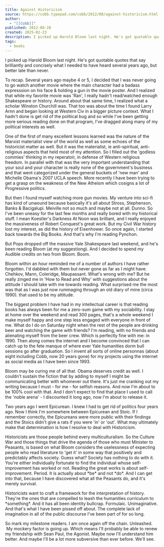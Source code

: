 ```yaml
---
title: Against Historicism
source: https://cobb.typepad.com/cobb/2012/08/against-historicism.html
author:
  - "[[Cobb]]"
published: 2012-08-28
created: 2025-02-23
description: I picked up Harold Bloom last night. He's got quotable quotes that say brilliantly and concisely what I needed to have heard several years ago, but better late than never. To recap. Several years ago maybe 4 or 5, I...
tags:
  - books
---
```

I picked up Harold Bloom last night. He's got quotable quotes that say brilliantly and concisely what I needed to have heard several years ago, but better late than never. 

To recap. Several years ago maybe 4 or 5, I decided that I was never going to go watch another movie where the main character had a badass expresssion on his face & holding a gun in the movie poster. And I realized that while my favorite movie was 'Ran', I really hadn't read/watched enough Shakespeare or history. Around about that same time, I realized what a scholar Winston Churchill was. That too was about the time I found Larry Arnn and began looking at Western Civ in a bigger picture context. What I hadn't done is get rid of the political bug and so while I've been getting more serious reading done on that program, I've dragged along many of my political interests as well.

One of the first of many excellent lessons learned was the nature of the Marxist materialist view of the world as well as some echoes of the historicist matter as well. But it was the materialist, ie anti-spiritual, anti-religious aspects that held most of my attention. So I filled out the 'godless commies' thinking in my reperatoir, in defense of Western religious freedom. In parallel with that was the very important understanding that your soul and your character is really none of the government's business and that went categorized under the general buckets of 'new man' and Michelle Obama's 2007 UCLA speech. More recently I have been trying to get a grasp on the weakness of the New Atheism which cosigns a lot of Progressive politics.

But then I found myself watching more gun movies. My venture into sci-fi has kind of unwound because basically it's all about Stross, Stephenson, Banks & Bacigalupi. Meiville not so much and maybe not at all. Dunno. So I've been uneasy for the last few months and really bored with my historical stuff. I mean Koestler's Darkness At Noon was brilliant, and I really enjoyed the massiveness of Robert Conquest's great work. But my Civil War history lost my interest, as did the history of Eisenhower. So once again, I started back towards the Big Books. And that's why I'm reading Pynchon. 

But Pops dropped off the massive Yale Shakespeare last weekend, and he's been reading Bloom (at my suggestiong). And I decided to spend my Audible credits on two from Bloom. Boom.

Bloom within an hour reminded me of a number of authors I have rather forgotten. I'd dabbled with them but never gone as far as I might have. Chehkov, Mann, Coleridge, Maupassant. What's wrong with me? But he really zinged me in 'How to Read and Why' with suggestions about the attitude I should take with me towards reading. What surprised me the most was that as I was just now rummaging through an old diary of mine (circa 1990). that used to be my attitude. 

The biggest problem I have had in my intellectual career is that reading books has always been for me a zero-sum game with my sociability. I stay at home over the weekend and read 300 pages, that's a whole weekend I make myself happy and one step less engaged with everyone in front of me. What do I do on Saturday night when the rest of the people are drinking beer and watching the game with friends? I'm reading, with no friends and alienating myself from the beer crew. Which is perfectly fine with me: in 1990. Then along comes the internet and I become convinced that I can catch up to the fete manque of where ever Yale humanities dorm bull sessions go after graduation. So I invent all sorts of online personnas (about eight including Cobb, now 20 years gone) for my projects using the internet as social media as I have been since 1993. 

Bloom may be curing me of all that. Obama deserves credit as well. I couldn't sustain the fiction that by adding to myself I might be communicating better with whomever out there. It's just me cranking out my writing because I must - for me - for selfish reasons. And now I'm about to be 100% cool with that. And I don't expect to find that place I used to call the 'noble arena' - I discounted it long ago, now I'm about to release it. 

Two years ago I went Epicurean. I knew I had to get rid of politics four years ago. Now I think I'm somewhere between Epicurean and Stoic. If I remember correctly, the Epicureans were more public with their findings and the Stoics didn't give a rats if you were 'in' or 'out'. What may ultimately make that determination is how I resolve to deal with Historicism.

Historicists are those people behind every multiculturalism. So the Culture War and those things that drive the agenda of those who must Minister to Peasants, is based on what Bloom considers the uselessness of expecting people who read literature to 'get it' in some way that positively and predictably affects society. Guess what? Society has nothing to do with it. You're either individually fortunate to find the individual whose self-improvement has worked or not. Reading the great works is about self-improvement. Period. It is actually about \*be\* and not \*do\*. And I can get into that, because I have discovered what all the Peasants do, and it's merely survival. 

Historicists want to craft a framework for the interpretation of history. They're the ones that are compelled to leash the humanities curriculum to \*something\*. And it has all been identity bullcrap. Formulaic. Unimaginative. And that's what I have been pissed off about. The complete lack of imagination in all of the public discourse I've been part of for so long. 

So mark my milestone readers. I am once again off the chain. Unleashed.  My mockery factor is going up. Which means I'll probably be able to renew my friendship with Sean Paul, the Agonist. Maybe now I'll understand him better. And maybe I'll be a lot more subversive than ever before. We'll see.